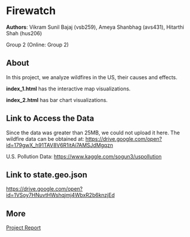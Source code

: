 # Firewatch
**Authors**: Vikram Sunil Bajaj (vsb259), Ameya Shanbhag (avs431), Hitarthi Shah (hus206)

Group 2 (Online: Group 2)

## About
In this project, we analyze wildfires in the US, their causes and effects.

<b>index_1.html</b> has the interactive map visualizations.

<b>index_2.html</b> has bar chart visualizations.

## Link to Access the Data
Since the data was greater than 25MB, we could not upload it here. The wildfire data can be obtained at: https://drive.google.com/open?id=179gwX_h91TAV8V6R1itAi7AMSJdMgqzn

U.S. Pollution Data: https://www.kaggle.com/sogun3/uspollution

## Link to state.geo.json
https://drive.google.com/open?id=1VSoy7HNuvtHWshqjmj4WbxR2b6knzjEd

## More
[Project Report](project.pdf)
